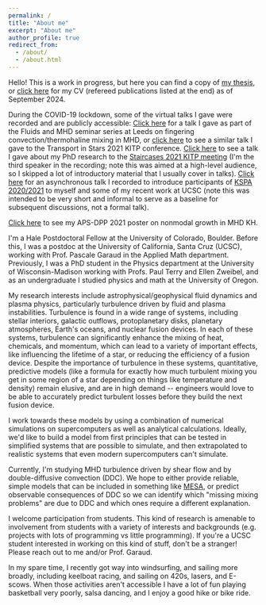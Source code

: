 ```yaml
---
permalink: /
title: "About me"
excerpt: "About me"
author_profile: true
redirect_from: 
  - /about/
  - /about.html
---
```


Hello! This is a work in progress, but here you can find a copy of [my thesis](http://afraser3.github.io/files/Fraser_thesis.pdf), or [click here](http://afraser3.github.io/files/Fraser_CV.pdf) for my CV (refereed publications listed at the end) as of September 2024.

During the COVID-19 lockdown, some of the virtual talks I gave were recorded and are publicly accessible:
[Click here](https://www.youtube.com/watch?v=v25gAz-nUDc) for a talk I gave as part of the Fluids and MHD seminar series at Leeds on fingering convection/thermohaline mixing in MHD, or [click here](https://online.kitp.ucsb.edu/online/transtar-c21/fraser/) to see a similar talk I gave to the Transport in Stars 2021 KITP conference. 
[Click here](https://online.kitp.ucsb.edu/online/staircase21/mechanisms3/) to see a talk I gave about my PhD research to the [Staircases 2021 KITP meeting](https://online.kitp.ucsb.edu/online/staircase21/) (I'm the third speaker in the recording; note this was aimed at a high-level audience, so I skipped a lot of introductory material that I usually cover in talks).
[Click here](https://www.youtube.com/watch?v=bbHKFgBnQKg) for an asynchronous talk I recorded to introduce participants of [KSPA 2020/2021](https://kspa.soe.ucsc.edu/2020) to myself and some of my recent work at UCSC (note this was intended to be very short and informal to serve as a baseline for subsequent discussions, not a formal talk).

[Click here](https://github.com/afraser3/nonmodal-MHD-KH/blob/main/tex/DPP_2021/00022_AdrianFraser_Handout.pdf) to see my APS-DPP 2021 poster on nonmodal growth in MHD KH.

I'm a Hale Postdoctoral Fellow at the University of Colorado, Boulder. Before this, I was a postdoc at the University of California, Santa Cruz (UCSC), working with Prof. Pascale Garaud in the Applied Math department. Previously, I was a PhD student in the Physics department at the University of Wisconsin-Madison working with Profs. Paul Terry and Ellen Zweibel, and as an undergraduate I studied physics and math at the University of Oregon.

My research interests include astrophysical/geophysical fluid dynamics and plasma physics, particularly turbulence driven by fluid and plasma instabilities. Turbulence is found in a wide range of systems, including stellar interiors, galactic outflows, protoplanetary disks, planetary atmospheres, Earth's oceans, and nuclear fusion devices. In each of these systems, turbulence can significantly enhance the mixing of heat, chemicals, and momentum, which can lead to a variety of important effects, like influencing the lifetime of a star, or reducing the efficiency of a fusion device. Despite the importance of turbulence in these systems, quantitative, predictive models (like a formula for exactly how much turbulent mixing you get in some region of a star depending on things like temperature and density) remain elusive, and are in high demand -- engineers would love to be able to accurately predict turbulent losses before they build the next fusion device. 

I work towards these models by using a combination of numerical simulations on supercomputers as well as analytical calculations. Ideally, we'd like to build a model from first principles that can be tested in simplified systems that are possible to simulate, and then extrapolated to realistic systems that even modern supercomputers can't simulate.

Currently, I'm studying MHD turbulence driven by shear flow and by double-diffusive convection (DDC). We hope to either provide reliable, simple models that can be included in something like [MESA](http://mesa.sourceforge.net/), or predict observable consequences of DDC so we can identify which "missing mixing problems" are due to DDC and which ones require a different explanation.

I welcome participation from students. This kind of research is amenable to involvement from students with a variety of interests and backgrounds (e.g. projects with lots of programming vs little programming). If you're a UCSC student interested in working on this kind of stuff, don't be a stranger! Please reach out to me and/or Prof. Garaud.

In my spare time, I recently got way into windsurfing, and sailing more broadly, including keelboat racing, and sailing on 420s, lasers, and E-scows. When those activities aren't accessible I have a lot of fun playing basketball very poorly, salsa dancing, and I enjoy a good hike or bike ride.
